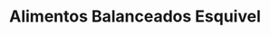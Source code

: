 ---
title: "Alimentos Balanceados Esquivel"
url: /ocoyoacac/alimentos-balanceados-esquivel/
shop: agraria
---